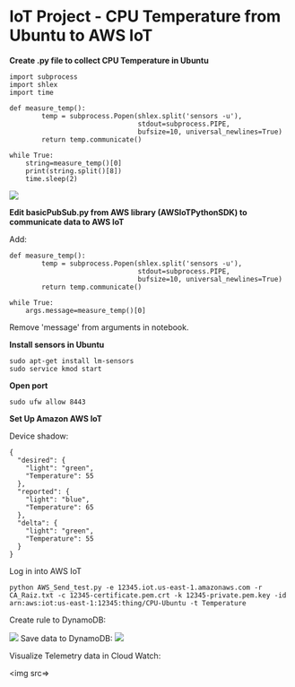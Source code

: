 # IoT Project - CPU Temperature from Ubuntu to AWS IoT  

<b> Create .py file to collect CPU Temperature in Ubuntu </b>  

```
import subprocess
import shlex
import time

def measure_temp():
        temp = subprocess.Popen(shlex.split('sensors -u'),
                                stdout=subprocess.PIPE,
                                bufsize=10, universal_newlines=True)
        return temp.communicate()
    
while True:
    string=measure_temp()[0]
    print(string.split()[8])
    time.sleep(2)
```  

<img src=https://github.com/RubensZimbres/Repo-2018/blob/master/CPU%20Temperature%20-%20IoT%20Project/Pictures/Notebook_IoT.png>

<b> Edit basicPubSub.py from AWS library (AWSIoTPythonSDK) to communicate data to AWS IoT</b>  

Add:  

```
def measure_temp():
        temp = subprocess.Popen(shlex.split('sensors -u'),
                                stdout=subprocess.PIPE,
                                bufsize=10, universal_newlines=True)
        return temp.communicate()
    
while True:
    args.message=measure_temp()[0]
```  

Remove 'message' from arguments  in notebook.  

<b> Install sensors in Ubuntu </b> 

```
sudo apt-get install lm-sensors
sudo service kmod start
```

<b> Open port  </b>  

```
sudo ufw allow 8443
```

<b> Set Up Amazon AWS IoT </b>  

Device shadow:  

```
{
  "desired": {
    "light": "green",
    "Temperature": 55
  },
  "reported": {
    "light": "blue",
    "Temperature": 65
  },
  "delta": {
    "light": "green",
    "Temperature": 55
  }
}
```
Log in into AWS IoT  

```
python AWS_Send_test.py -e 12345.iot.us-east-1.amazonaws.com -r CA_Raiz.txt -c 12345-certificate.pem.crt -k 12345-private.pem.key -id arn:aws:iot:us-east-1:12345:thing/CPU-Ubuntu -t Temperature
```  

Create rule to DynamoDB:  

<img src=https://github.com/RubensZimbres/Repo-2018/blob/master/CPU%20Temperature%20-%20IoT%20Project/Pictures/DynamoDB.png>  
Save data to DynamoDB:  

<img src=https://github.com/RubensZimbres/Repo-2018/blob/master/CPU%20Temperature%20-%20IoT%20Project/Pictures/DynamoDB_.png>

Visualize Telemetry data in Cloud Watch:  

<img src=>
